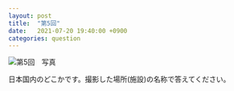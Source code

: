 ```yaml
---
layout: post
title:  "第5回"
date:   2021-07-20 19:40:00 +0900
categories: question
---
```


![第5回　写真](/kokodoko/images/q5.jpg)

日本国内のどこかです。撮影した場所(施設)の名称で答えてください。